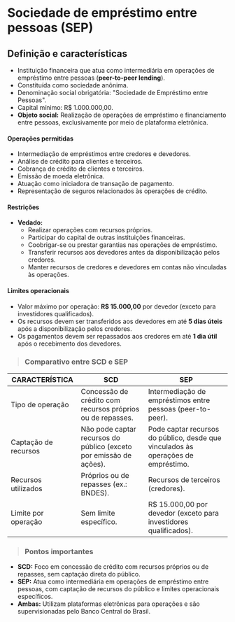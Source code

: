 # Sociedade de empréstimo entre pessoas (SEP)

## Definição e características
- Instituição financeira que atua como intermediária em operações de empréstimo entre pessoas (**peer-to-peer lending**).
- Constituída como sociedade anônima.
- Denominação social obrigatória: "Sociedade de Empréstimo entre Pessoas".
- Capital mínimo: R$ 1.000.000,00.
- **Objeto social:** Realização de operações de empréstimo e financiamento entre pessoas, exclusivamente por meio de plataforma eletrônica.

#### Operações permitidas
- Intermediação de empréstimos entre credores e devedores.
- Análise de crédito para clientes e terceiros.
- Cobrança de crédito de clientes e terceiros.
- Emissão de moeda eletrônica.
- Atuação como iniciadora de transação de pagamento.
- Representação de seguros relacionados às operações de crédito.

#### Restrições
- **Vedado:**
  - Realizar operações com recursos próprios.
  - Participar do capital de outras instituições financeiras.
  - Coobrigar-se ou prestar garantias nas operações de empréstimo.
  - Transferir recursos aos devedores antes da disponibilização pelos credores.
  - Manter recursos de credores e devedores em contas não vinculadas às operações.

#### Limites operacionais
- Valor máximo por operação: **R$ 15.000,00** por devedor (exceto para investidores qualificados).
- Os recursos devem ser transferidos aos devedores em até **5 dias úteis** após a disponibilização pelos credores.
- Os pagamentos devem ser repassados aos credores em até **1 dia útil** após o recebimento dos devedores.

> ### Comparativo entre SCD e SEP

| CARACTERÍSTICA       | SCD                                                                | SEP                                                                               |
|----------------------|--------------------------------------------------------------------|-----------------------------------------------------------------------------------|
| Tipo de operação     | Concessão de crédito com recursos próprios ou de repasses.         | Intermediação de empréstimos entre pessoas (peer-to-peer).                        |
| Captação de recursos | Não pode captar recursos do público (exceto por emissão de ações). | Pode captar recursos do público, desde que vinculados às operações de empréstimo. |
| Recursos utilizados  | Próprios ou de repasses (ex.: BNDES).                              | Recursos de terceiros (credores).                                                 |
| Limite por operação  | Sem limite específico.                                             | R$ 15.000,00 por devedor (exceto para investidores qualificados).                 |

> ### Pontos importantes
- **SCD:** Foco em concessão de crédito com recursos próprios ou de repasses, sem captação direta do público.
- **SEP:** Atua como intermediária em operações de empréstimo entre pessoas, com captação de recursos do público e limites operacionais específicos.
- **Ambas:** Utilizam plataformas eletrônicas para operações e são supervisionadas pelo Banco Central do Brasil.

